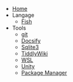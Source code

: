 - [Home](/)
- Langage
  - [Fish](fish.md)
- Tools
  - [git](git.md)
  - [Docsify](docsify.md)
  - [Sqlite3](sqlite3.md)
  - [TiddlyWiki](tiddlywiki.md)
  - [WSL](wsl.md)
  - [Unity](unity.md)
  - [Package Manager](packagemanager.md)
